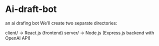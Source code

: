 # Ai-draft-bot
an ai drafing bot
We'll create two separate directories:

client/ → React.js (frontend)
server/ → Node.js (Express.js backend with OpenAI API)

